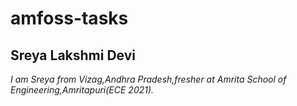 # amfoss-tasks

## Sreya Lakshmi Devi

*I am Sreya from Vizag,Andhra Pradesh,fresher at Amrita School of Engineering,Amritapuri(ECE 2021).*

